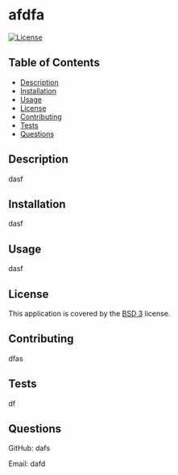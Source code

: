 # afdfa

[![License](https://img.shields.io/badge/License-BSD_3--Clause-blue.svg)](https://opensource.org/licenses/BSD-3-Clause)

## Table of Contents
* [Description](#description)
* [Installation](#installation)
* [Usage](#usage)
* [License](#license)
* [Contributing](#contributing)
* [Tests](#tests)
* [Questions](#questions)

## Description
dasf

## Installation
dasf

## Usage
dasf

## License
This application is covered by the [BSD 3](https://opensource.org/licenses/BSD-3-Clause) license.

## Contributing
dfas

## Tests
df

## Questions
GitHub: dafs

Email: dafd